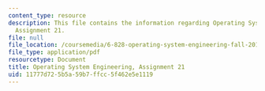 ```yaml
---
content_type: resource
description: This file contains the information regarding Operating System Engineering,
  Assignment 21.
file: null
file_location: /coursemedia/6-828-operating-system-engineering-fall-2012/11777d725b5a59b7ffcc5f462e5e1119_MIT6_828F12_assignment21.pdf
file_type: application/pdf
resourcetype: Document
title: Operating System Engineering, Assignment 21
uid: 11777d72-5b5a-59b7-ffcc-5f462e5e1119
---
```

